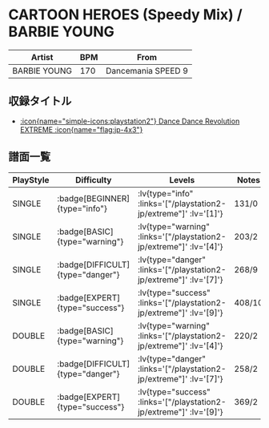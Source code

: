 # CARTOON HEROES (Speedy Mix) / BARBIE YOUNG

|Artist|BPM|From|
|------|---|----|
|BARBIE YOUNG|170|Dancemania SPEED 9|

## 収録タイトル

- [ :icon{name="simple-icons:playstation2"} Dance Dance Revolution EXTREME :icon{name="flag:jp-4x3"} ](/playstation2-jp/extreme)

## 譜面一覧

|PlayStyle|Difficulty|Levels|Notes|Movie|
|---------|----------|------|-----|-----|
|SINGLE| :badge[BEGINNER]{type="info"} | :lv{type="info" :links='["/playstation2-jp/extreme"]' :lv='[1]'} |131/0||
|SINGLE| :badge[BASIC]{type="warning"} | :lv{type="warning" :links='["/playstation2-jp/extreme"]' :lv='[4]'} |203/2||
|SINGLE| :badge[DIFFICULT]{type="danger"} | :lv{type="danger" :links='["/playstation2-jp/extreme"]' :lv='[7]'} |268/9||
|SINGLE| :badge[EXPERT]{type="success"} | :lv{type="success" :links='["/playstation2-jp/extreme"]' :lv='[9]'} |408/10||
|DOUBLE| :badge[BASIC]{type="warning"} | :lv{type="warning" :links='["/playstation2-jp/extreme"]' :lv='[4]'} |220/2||
|DOUBLE| :badge[DIFFICULT]{type="danger"} | :lv{type="danger" :links='["/playstation2-jp/extreme"]' :lv='[7]'} |258/2||
|DOUBLE| :badge[EXPERT]{type="success"} | :lv{type="success" :links='["/playstation2-jp/extreme"]' :lv='[9]'} |369/2||
